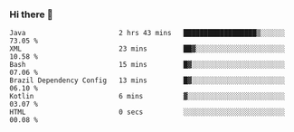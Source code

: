 ### Hi there 👋

<!--START_SECTION:waka-->

```text
Java                       2 hrs 43 mins   ██████████████████▒░░░░░░   73.05 %
XML                        23 mins         ██▓░░░░░░░░░░░░░░░░░░░░░░   10.58 %
Bash                       15 mins         █▓░░░░░░░░░░░░░░░░░░░░░░░   07.06 %
Brazil Dependency Config   13 mins         █▓░░░░░░░░░░░░░░░░░░░░░░░   06.10 %
Kotlin                     6 mins          ▓░░░░░░░░░░░░░░░░░░░░░░░░   03.07 %
HTML                       0 secs          ░░░░░░░░░░░░░░░░░░░░░░░░░   00.08 %
```

<!--END_SECTION:waka-->

<!--
**jerry-shao/jerry-shao** is a ✨ _special_ ✨ repository because its `README.md` (this file) appears on your GitHub profile.

Here are some ideas to get you started:

- 🔭 I’m currently working on ...
- 🌱 I’m currently learning ...
- 👯 I’m looking to collaborate on ...
- 🤔 I’m looking for help with ...
- 💬 Ask me about ...
- 📫 How to reach me: ...
- 😄 Pronouns: ...
- ⚡ Fun fact: ...
-->
